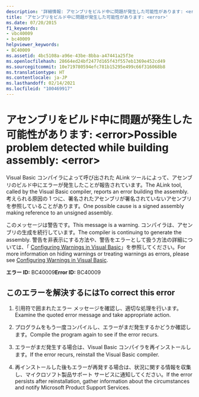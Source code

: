 ```yaml
---
description: '詳細情報: アセンブリをビルド中に問題が発生した可能性があります: <error>'
title: 'アセンブリをビルド中に問題が発生した可能性があります: <error>'
ms.date: 07/20/2015
f1_keywords:
- vbc40009
- bc40009
helpviewer_keywords:
- BC40009
ms.assetid: 4bc5108a-a96e-43be-8bba-a47441a25f3e
ms.openlocfilehash: 28664ed24bf2477d165f43f557eb1369e452cd49
ms.sourcegitcommit: 10e719780594efc781b15295e499c66f316068b8
ms.translationtype: HT
ms.contentlocale: ja-JP
ms.lasthandoff: 02/14/2021
ms.locfileid: "100469917"
---
```

# <a name="possible-problem-detected-while-building-assembly-error"></a><span data-ttu-id="4a144-103">アセンブリをビルド中に問題が発生した可能性があります: \<error></span><span class="sxs-lookup"><span data-stu-id="4a144-103">Possible problem detected while building assembly: \<error></span></span>

<span data-ttu-id="4a144-104">Visual Basic コンパイラによって呼び出された ALink ツールによって、アセンブリのビルド中にエラーが発生したことが報告されています。</span><span class="sxs-lookup"><span data-stu-id="4a144-104">The ALink tool, called by the Visual Basic compiler, reports an error building the assembly.</span></span> <span data-ttu-id="4a144-105">考えられる原因の 1 つに、署名されたアセンブリが署名されていないアセンブリを参照していることがあります。</span><span class="sxs-lookup"><span data-stu-id="4a144-105">One possible cause is a signed assembly making reference to an unsigned assembly.</span></span>  
  
 <span data-ttu-id="4a144-106">このメッセージは警告です。</span><span class="sxs-lookup"><span data-stu-id="4a144-106">This message is a warning.</span></span> <span data-ttu-id="4a144-107">コンパイラは、アセンブリの生成を続行しています。</span><span class="sxs-lookup"><span data-stu-id="4a144-107">The compiler is continuing to generate the assembly.</span></span> <span data-ttu-id="4a144-108">警告を非表示にする方法や、警告をエラーとして扱う方法の詳細については、「 [Configuring Warnings in Visual Basic](/visualstudio/ide/configuring-warnings-in-visual-basic)」を参照してください。</span><span class="sxs-lookup"><span data-stu-id="4a144-108">For more information on hiding warnings or treating warnings as errors, please see [Configuring Warnings in Visual Basic](/visualstudio/ide/configuring-warnings-in-visual-basic).</span></span>  
  
 <span data-ttu-id="4a144-109">**エラー ID:** BC40009</span><span class="sxs-lookup"><span data-stu-id="4a144-109">**Error ID:** BC40009</span></span>  
  
## <a name="to-correct-this-error"></a><span data-ttu-id="4a144-110">このエラーを解決するには</span><span class="sxs-lookup"><span data-stu-id="4a144-110">To correct this error</span></span>  
  
1. <span data-ttu-id="4a144-111">引用符で囲まれたエラー メッセージを確認し、適切な処理を行います。</span><span class="sxs-lookup"><span data-stu-id="4a144-111">Examine the quoted error message and take appropriate action.</span></span>  
  
2. <span data-ttu-id="4a144-112">プログラムをもう一度コンパイルし、エラーがまだ発生するかどうか確認します。</span><span class="sxs-lookup"><span data-stu-id="4a144-112">Compile the program again to see if the error recurs.</span></span>  
  
3. <span data-ttu-id="4a144-113">エラーがまだ発生する場合は、Visual Basic コンパイラを再インストールします。</span><span class="sxs-lookup"><span data-stu-id="4a144-113">If the error recurs, reinstall the Visual Basic compiler.</span></span>  
  
4. <span data-ttu-id="4a144-114">再インストールした後もエラーが再発する場合は、状況に関する情報を収集し、マイクロソフト製品サポート サービスに通知してください。</span><span class="sxs-lookup"><span data-stu-id="4a144-114">If the error persists after reinstallation, gather information about the circumstances and notify Microsoft Product Support Services.</span></span>  
